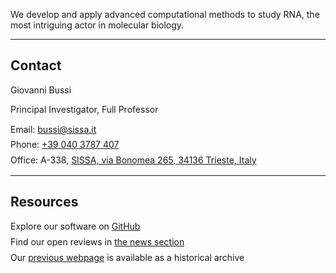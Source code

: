 
We develop and apply advanced computational methods to study RNA, the most intriguing actor in molecular biology.

---

## Contact

Giovanni Bussi

Principal Investigator, Full Professor  

<ul class="tight-list">
<li><i class="fas fa-envelope"></i> Email: <a href="mailto:bussi@sissa.it">bussi@sissa.it</a></li>
<li><i class="fas fa-phone"></i> Phone: <a href="tel:+390403787407">+39 040 3787 407</a></li>
<li><i class="fas fa-location-dot"></i> Office: A-338, <a href="https://maps.app.goo.gl/tNTxGpG9mjJVxbsX8">SISSA, via Bonomea 265, 34136 Trieste, Italy</a></li>
</ul>

---

## Resources

<ul class="tight-list">
<li><i class="fab fa-github"></i> Explore our software on <a href="https://github.com/bussilab">GitHub</a></li>
<li><i class="fas fa-clipboard"></i> Find our open reviews in <a href="./news?query=prereview.org">the news section</a></li>
<li><i class="fas fa-box-archive"></i> Our <a href="https://sites.google.com/site/giovannibussi">previous webpage</a> is available as a historical archive</li>
</ul>

<style>
  .tight-list {
      list-style: none; /* Remove bullets */
      padding: 0;
      margin: 0;
  }

  .tight-list li {
      margin: 5px 0; /* Reduce vertical spacing */
      line-height: 1.4; /* Adjust for readability */
  }
</style>

